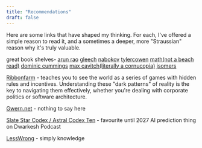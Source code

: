 ```yaml
---
title: "Recommendations"
draft: false
---
```


Here are some links that have shaped my thinking. For each, I've offered a simple reason to read it, and a sometimes a deeper, more "Straussian" reason why it's truly valuable.

great book shelves- [arun rao](https://raohacker.com/best-books-of-2024-loners-and-fellowships/)
[gleech](https://www.gleech.org/technicalities/)
[nabokov](http://wmjas.wikidot.com/nabokov-s-recommendations)
[tylercowen](https://marginalrevolution.com/marginalrevolution/2018/01/best-book-country.html)
[math(not a beach read)](https://www.cheenta.com/beautiful-books/)
[dominic cummings](https://dominiccummings.substack.com/p/reading-list?r=1g4uc&utm_campaign=post&utm_medium=web&triedRedirect=true)
[max cavitch(literally a cornucopia)](https://www.sas.upenn.edu/~cavitch/pdf-library/)
[jsomers](https://jsomers.net)

[Ribbonfarm](https://www.ribbonfarm.com/) - teaches you to see the world as a series of games with hidden rules and incentives. Understanding these "dark patterns" of reality is the key to navigating them effectively, whether you're dealing with corporate politics or software architecture.

[Gwern.net](https://gwern.net/) - nothing to say here

[Slate Star Codex / Astral Codex Ten](https://astralcodexten.substack.com/) - favourite until 2027 AI prediction thing on Dwarkesh Podcast

[LessWrong](https://www.lesswrong.com/) - simply knowledge
